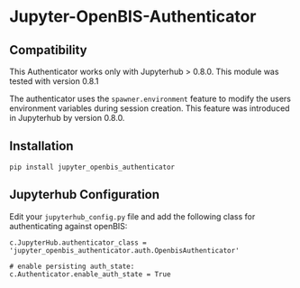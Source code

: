 # Jupyter-OpenBIS-Authenticator

## Compatibility
This Authenticator works only with Jupyterhub > 0.8.0. This module was tested with version 0.8.1

The authenticator uses the `spawner.environment` feature to modify the users environment variables during session creation. This feature was introduced in Jupyterhub by version 0.8.0.


## Installation

```
pip install jupyter_openbis_authenticator
```

## Jupyterhub Configuration

Edit your `jupyterhub_config.py` file and add the following class for authenticating against openBIS:

```
c.JupyterHub.authenticator_class = 'jupyter_openbis_authenticator.auth.OpenbisAuthenticator'

# enable persisting auth_state:
c.Authenticator.enable_auth_state = True
```

